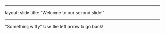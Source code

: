 ___
layout: slide
title: "Welcome to our second slide!"
___
"Something witty"
Use the left arrow to go back!
